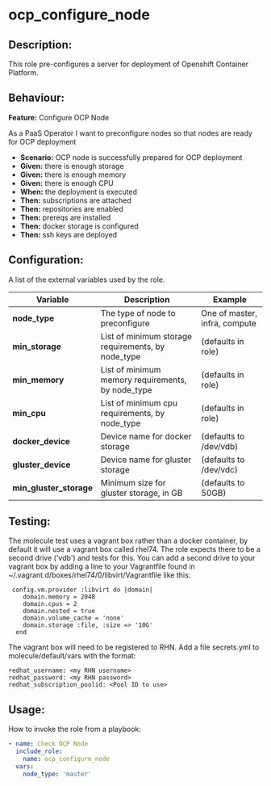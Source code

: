 # ocp_configure_node

## Description:

This role pre-configures a server for deployment of Openshift Container Platform.

## Behaviour:

**Feature:** Configure OCP Node

As a PaaS Operator
I want to preconfigure nodes
so that nodes are ready for OCP deployment

- **Scenario:** OCP node is successfully prepared for OCP deployment
- **Given:** there is enough storage
- **Given:** there is enough memory
- **Given:** there is enough CPU
- **When:** the deployment is executed
- **Then:** subscriptions are attached
- **Then:** repositories are enabled
- **Then:** prereqs are installed
- **Then:** docker storage is configured
- **Then:** ssh keys are deployed 

## Configuration:

A list of the external variables used by the role.

| Variable  | Description  | Example  | 
|---|---|---|
| **node_type**  | The type of node to preconfigure  |  One of master, infra, compute |
| **min_storage**  | List of minimum storage requirements, by node_type  |  (defaults in role) |
| **min_memory**  | List of minimum memory requirements, by node_type | (defaults in role)  |
| **min_cpu**  | List of minimum cpu requirements, by node_type | (defaults in role)  |
| **docker_device** | Device name for docker storage | (defaults to /dev/vdb) |
| **gluster_device** | Device name for gluster storage | (defaults to /dev/vdc) |
| **min_gluster_storage** | Minimum size for gluster storage, in GB |  (defaults to 50GB) |

## Testing:

The molecule test uses a vagrant box rather than a docker container, by default it will use a vagrant box called rhel74.
The role expects there to be a second drive ('vdb') and tests for this. You can add a second drive to your vagrant box by adding a line to your Vagrantfile 
found in ~/.vagrant.d/boxes/rhel74/0/libvirt/Vagrantfile like this:

```
 config.vm.provider :libvirt do |domain|
    domain.memory = 2048
    domain.cpus = 2
    domain.nested = true
    domain.volume_cache = 'none'
    domain.storage :file, :size => '10G'
  end
```

The vagrant box will need to be registered to RHN. Add a file secrets.yml to molecule/default/vars with the format:

```
redhat_username: <my RHN username>
redhat_password: <my RHN password>
redhat_subscription_poolid: <Pool ID to use>
```




## Usage:

How to invoke the role from a playbook:

```yaml
- name: Check OCP Node
  include_role:
    name: ocp_configure_node
  vars:
    node_type: 'master'
```
